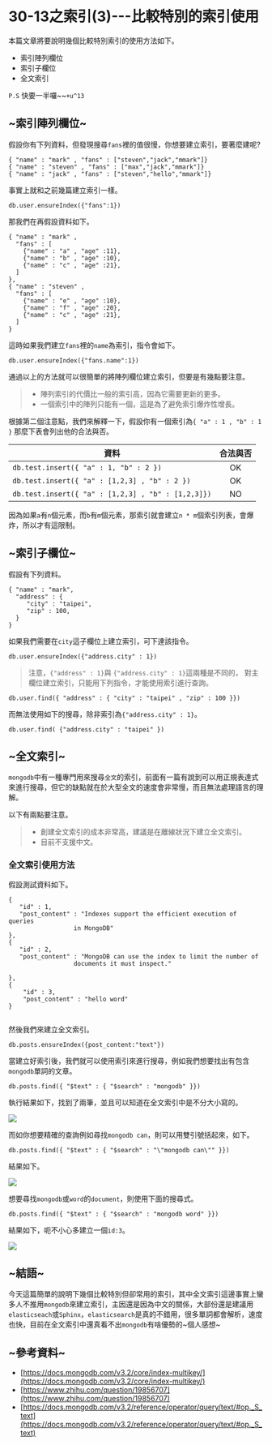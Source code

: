 # 30-13之索引(3)---比較特別的索引使用
本篇文章將要說明幾個比較特別索引的使用方法如下。

* 索引陣列欄位
* 索引子欄位
* 全文索引

`P.S` 快要一半囉~~`+u^13`

## ~索引陣列欄位~

假設你有下列資料，但發現搜尋`fans`裡的值很慢，你想要建立索引，要著麼建呢?

```
{ "name" : "mark" , "fans" : ["steven","jack","mmark"]}
{ "name" : "steven" , "fans" : ["max","jack","mmark"]}
{ "name" : "jack" , "fans" : ["steven","hello","mmark"]}
```
事實上就和之前幾篇建立索引一樣。

```
db.user.ensureIndex({"fans":1})
```

那我們在再假設資料如下。

```
{ "name" : "mark" , 
  "fans" : [ 
    {"name" : "a" , "age" :11},
    {"name" : "b" , "age" :10},
    {"name" : "c" , "age" :21},
  ]
},
{ "name" : "steven" , 
  "fans" : [ 
    {"name" : "e" , "age" :10},
    {"name" : "f" , "age" :20},
    {"name" : "c" , "age" :21},
  ]
}
```
這時如果我們建立`fans`裡的`name`為索引，指令會如下。

```
db.user.ensureIndex({"fans.name":1})
```
通過以上的方法就可以很簡單的將陣列欄位建立索引，但要是有幾點要注意。

> * 陣列索引的代價比一般的索引高，因為它需要更新的更多。
>* 一個索引中的陣列只能有一個，這是為了避免索引爆炸性增長。

根據第二個注意點，我們來解釋一下，假設你有一個索引為`{ "a" : 1 , "b" : 1 }`
那麼下表會列出他的合法與否。

| 資料        | 合法與否           | 
| ------------- |:-------------:|
| `db.test.insert({ "a" : 1, "b" : 2 })`    | OK | 
| `db.test.insert({ "a" : [1,2,3] , "b" : 2 })`     | OK      |   
| `db.test.insert({ "a" : [1,2,3] , "b" : [1,2,3]})` | NO      |    

因為如果`a`有`n`個元素，而`b`有`m`個元素，那索引就會建立`n * m`個索引列表，會爆炸，所以才有這限制。

## ~索引子欄位~
假設有下列資料。

```
{ "name" : "mark",
  "address" : {
     "city" : "taipei",
     "zip" : 100,
  }
}
```
如果我們需要在`city`這子欄位上建立索引，可下達該指令。

```
db.user.ensureIndex({"address.city" : 1})
```
>注意，`{"address" : 1}`與 `{"address.city" : 1}`這兩種是不同的，
對主欄位建立索引，只能用下列指令，才能使用索引進行查詢。

```
db.user.find({ "address" : { "city" : "taipei" , "zip" : 100 }})
```
而無法使用如下的搜尋，除非索引為`{"address.city" : 1}`。

```
db.user.find( {"address.city" : "taipei" })
```
## ~全文索引~
`mongodb`中有一種專門用來搜尋`全文`的索引，前面有一篇有說到可以用正規表達式來進行搜尋，但它的缺點就在於大型全文的速度會非常慢，而且無法處理語言的理解。

以下有兩點要注意。
>* 創建全文索引的成本非常高，建議是在離線狀況下建立全文索引。
>* 目前不支援中文。

### 全文索引使用方法
假設測試資料如下。

```
{
   "id" : 1,
   "post_content" : "Indexes support the efficient execution of queries 
    		      in MongoDB"
},
{
   "id" : 2,
   "post_content" : "MongoDB can use the index to limit the number of
                  documents it must inspect."

},
{
	"id" : 3,
	"post_content" : "hello word"
}


```
然後我們來建立全文索引。

```
db.posts.ensureIndex({post_content:"text"})
```

當建立好索引後，我們就可以使用索引來進行搜尋，例如我們想要找出有包含`mongodb`單詞的文章。

```
db.posts.find({ "$text" : { "$search" : "mongodb" }})
```
執行結果如下，找到了兩筆，並且可以知道在全文索引中是不分大小寫的。

![](http://yixiang8780.com/outImg/20161211-1.png)

而如你想要精確的查詢例如尋找`mongodb can`，則可以用雙引號括起來，如下。

```
db.posts.find({ "$text" : { "$search" : "\"mongodb can\"" }})
```

結果如下。

![](http://yixiang8780.com/outImg/20161211-2.png)

想要尋找`mongodb`或`word`的`document`，則使用下面的搜尋式。

```
db.posts.find({ "$text" : { "$search" : "mongodb word" }})
```
結果如下，呃不小心多建立一個`id:3`。

![](http://yixiang8780.com/outImg/20161211-3.png)

## ~結語~
今天這篇簡單的說明下幾個比較特別但卻常用的索引，其中全文索引這邊事實上蠻多人不推用`mongodb`來建立索引，主因還是因為中文的關係，大部份還是建議用`elasticseach`或`Sphinx`，`elasticsearch`是真的不錯用，很多單詞都會解析，速度也快，目前在全文索引中還真看不出`mongodb`有啥優勢的~個人感想~

## ~參考資料~
* [https://docs.mongodb.com/v3.2/core/index-multikey/](https://docs.mongodb.com/v3.2/core/index-multikey/)
* [https://www.zhihu.com/question/19856707](https://www.zhihu.com/question/19856707)
* [https://docs.mongodb.com/v3.2/reference/operator/query/text/#op._S_text](https://docs.mongodb.com/v3.2/reference/operator/query/text/#op._S_text)